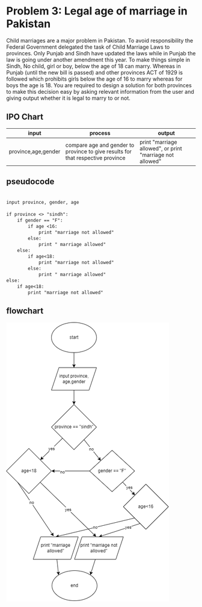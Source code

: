 # Problem 3: Legal age of marriage in Pakistan

Child marriages are a major problem in Pakistan. To avoid responsibility the Federal Government delegated the task of Child Marriage Laws to provinces. Only Punjab and Sindh have updated the laws while in Punjab the law is going under another amendment this year. To make things simple in Sindh, No child, girl or boy, below the age of 18 can marry. Whereas in Punjab (until the new bill is passed) and other provinces ACT of 1929 is followed which prohibits girls below the age of 16 to marry whereas for boys the age is 18.
You are required to  design a solution  for both provinces to make this decision easy by asking relevant information from the user and giving output whether it is legal to marry to or not.

## IPO Chart

|input|process|output|
|-|-|-|
|province,age,gender|compare age and gender to province to give results for that respective province|print "marriage allowed", or print "marriage not allowed"|

## pseudocode

```pseudocode

input province, gender, age

if province <> "sindh":
    if gender == "F":
        if age <16:
            print "marriage not allowed"
        else:
            print " marriage allowed"
    else:
        if age<18:
            print "marriage not allowed"
        else:
            print " marriage allowed"
else:
    if age<18:
        print "marriage not allowed"

```

## flowchart

![prob3](drawings\prob3.drawio.png)
